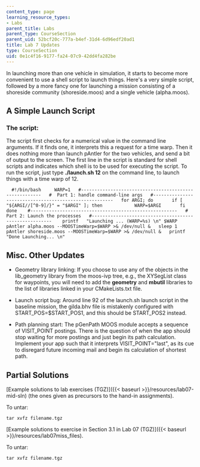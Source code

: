 ```yaml
---
content_type: page
learning_resource_types:
- Labs
parent_title: Labs
parent_type: CourseSection
parent_uid: 52bcf20c-777a-b4ef-31d4-6d96edf20ad1
title: Lab 7 Updates
type: CourseSection
uid: 0e1c4f16-9177-fa24-07c9-42dd4fa282be
---
```


In launching more than one vehicle in simulation, it starts to become more convenient to use a shell script to launch things. Here's a very simple script, followed by a more fancy one for launching a mission consisting of a shoreside community (shoreside.moos) and a single vehicle (alpha.moos).

A Simple Launch Script
----------------------

### The script:

The script first checks for a numerical value in the command line arguments. If it finds one, it interprets this a request for a time warp. Then it does nothing more than launch pAntler for the two vehicles, and send a bit of output to the screen. The first line in the script is standard for shell scripts and indicates which shell is to be used for executing the script. To run the script, just type **./launch.sh 12** on the command line, to launch things with a time warp of 12.

```
  #!/bin/bash     WARP=1   #-------------------------------------------------------   #  Part 1: handle command-line args   #-------------------------------------------------------   for ARGI; do       if [ "${ARGI//[^0-9]/}" = "$ARGI" ]; then            WARP=$ARGI       fi   done    #-------------------------------------------------------   #  Part 2: Launch the processes   #-------------------------------------------------------    printf   "Launching ... (WARP=%s) \n" $WARP   pAntler alpha.moos --MOOSTimeWarp=$WARP >& /dev/null &   sleep 1   pAntler shoreside.moos --MOOSTimeWarp=$WARP >& /dev/null &   printf "Done Launching... \n" 
```

Misc. Other Updates
-------------------

*   Geometry library linking: If you choose to use any of the objects in the lib\_geometry library from the moos-ivp tree, e.g., the XYSegList class for waypoints, you will need to add the **geometry** and **mbutil** libraries to the list of libraries linked in your CMakeLists.txt file.
    
*   Launch script bug: Around line 92 of the launch.sh launch script in the baseline mission, the gilda.bhv file is mistakenly configured with START\_POS=$START\_POS1, and this should be START\_POS2 instead.
    
*   Path planning start: The pGenPath MOOS module accepts a sequence of VISIT\_POINT postings. There is the question of when the app should stop waiting for more postings and just begin its path calculation. Implement your app such that it interprets VISIT\_POINT="last", as its cue to disregard future incoming mail and begin its calculation of shortest path.
    

Partial Solutions
-----------------

[Example solutions to lab exercises (TGZ)]({{< baseurl >}}/resources/lab07-mid-sln) (the ones given as precursors to the hand-in assignments).

To untar:

```
tar xvfz filename.tgz
```

[Example solutions to exercise in Section 3.1 in Lab 07 (TGZ)]({{< baseurl >}}/resources/lab07miss_files).

To untar:

```
tar xvfz filename.tgz
```